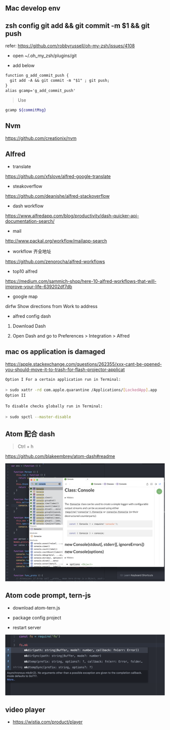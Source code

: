 ## Mac develop env

## zsh config git add && git commit -m $1 && git push

refer: https://github.com/robbyrussell/oh-my-zsh/issues/4108

- open ~/.oh_my_zsh/plugins/git

- add below

```
function g_add_commit_push {
  git add -A && git commit -m "$1" ; git push;
}
alias gcamp='g_add_commit_push'
```

> Use

```sh
gcamp ${commitMsg}
```

## Nvm

https://github.com/creationix/nvm


## Alfred

- translate

https://github.com/xfslove/alfred-google-translate



- steakoverflow

https://github.com/deanishe/alfred-stackoverflow

- dash workflow

https://www.alfredapp.com/blog/productivity/dash-quicker-api-documentation-search/

- mail

http://www.packal.org/workflow/mailapp-search

- workflow 齐全地址

https://github.com/zenorocha/alfred-workflows


- top10 alfred

https://medium.com/sammich-shop/here-10-alfred-workflows-that-will-improve-your-life-639202df7db

- google map

dirfw Show directions from Work to address

- alfred config dash

1. Download Dash

2. Open Dash and go to Preferences > Integration > Alfred


## mac os application is damaged

https://apple.stackexchange.com/questions/262355/xxx-cant-be-opened-you-should-move-it-to-trash-for-flash-projector-applicat


```sh
Option I For a certain application run in Terminal:

> sudo xattr -rd com.apple.quarantine /Applications/[LockedApp].app
Option II

To disable checks globally run in Terminal:

> sudo spctl --master-disable

```

## Atom 配合 dash

> Ctrl + h

https://github.com/blakeembrey/atom-dash#readme

![dash_atom](imgs/dash_atom.png)

## Atom code prompt, tern-js

- download atom-tern.js

- package config project

- restart server

![atom_prompt](imgs/atom_prompt.png)



##  video player
- https://wistia.com/product/player
